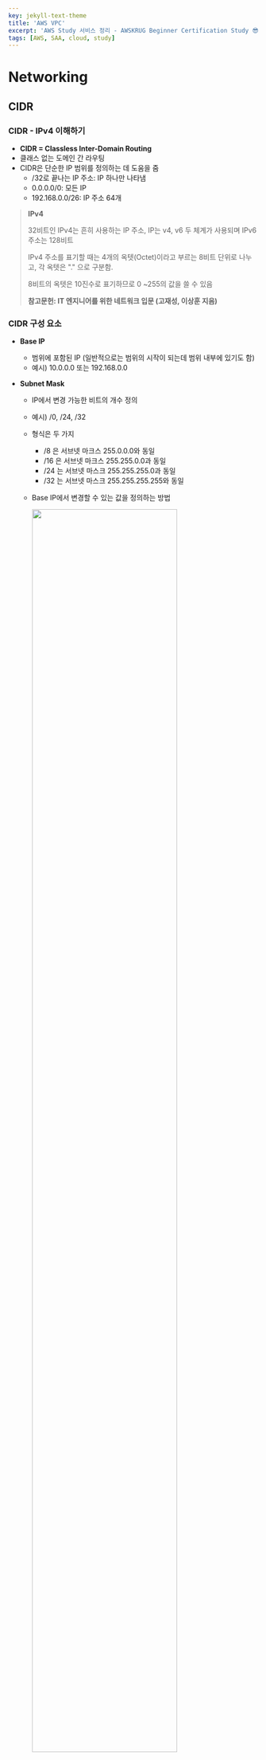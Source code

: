 ```yaml
---
key: jekyll-text-theme
title: 'AWS VPC'
excerpt: 'AWS Study 서비스 정리 - AWSKRUG Beginner Certification Study 😎'
tags: [AWS, SAA, cloud, study] 
---
```




# Networking

## CIDR 

### CIDR - IPv4  이해하기

* **CIDR = Classless Inter-Domain Routing**
* 클래스 없는 도메인 간 라우팅
* CIDR은 단순한 IP 범위를 정의하는 데 도움을 줌
  * /32로 끝나는 IP 주소: IP 하나만 나타냄
  * 0.0.0.0/0: 모든 IP
  * 192.168.0.0/26: IP 주소 64개

> **IPv4**
>
> 32비트인 IPv4는 흔히 사용하는 IP 주소, IP는 v4, v6 두 체계가 사용되며 IPv6 주소는 128비트
>
> IPv4  주소를 표기할 때는 4개의 옥텟(Octet)이라고 부르는 8비트 단위로 나누고, 각 옥텟은 "." 으로 구분함.
>
> 8비트의 옥텟은 10진수로 표기하므로 0 ~255의 값을 쓸 수 있음
>
> **참고문헌: IT 엔지니어를 위한 네트워크 입문 (고재성, 이상훈 지음)**



### CIDR 구성 요소

* **Base IP**

  * 범위에 포함된 IP (일반적으로는 범위의 시작이 되는데 범위 내부에 있기도 함)
  * 예시) 10.0.0.0 또는 192.168.0.0

* **Subnet Mask**

  *  IP에서 변경 가능한 비트의 개수 정의

  * 예시) /0, /24, /32

  * 형식은 두 가지

    * /8 은 서브넷 마크스 255.0.0.0와 동일
    * /16 은 서브넷 마크스 255.255.0.0과 동일
    * /24 는 서브넷 마스크 255.255.255.0과 동일
    * /32 는  서브넷 마스크 255.255.255.255와 동일

  * Base IP에서 변경할 수 있는 값을 정의하는 방법

     <img src = "https://user-images.githubusercontent.com/113915835/229335049-fbf21bd0-bbf3-4985-8f72-bbd703f09bc9.png" width="80%">

> **:fire:알아두면 유용한 링크**
>
> [https://www.ipaddressguide.com/cidr](https://www.ipaddressguide.com/cidr)



### 공용 IP vs 사설 IP

* IANA (Internet Assigned Numbers Authority) 에서 구축한 특정 IPv4 블록은 사설 LAN 네트워크 다시 말해 로컬 네트워크나 공용 인터넷 주소

* 사설 IP는 특정 값만 허용

  * 10.0.0.0/8 일 때 범위 (대형 네트워크에서 많이 씀)

    * 10.0.0.0 - 10.255.255.255 

  * 172.16.0.0/12 일 때 범위 (AWS 계정을 생성할 때 AWS에서 제공하는 기본 VPC는 해당 네트워킹 공간에 포함)

    * 172.16.0.0 - 172.31.255.255 

  * 192.168.0.0/16 일 때 범위 (홈 네트워크, 장치를 연결할 때 인터넷 라우터가 있을 경우 흔히 사용)

    * 192.168.0.0 - 192.168.255.255

      

## AWS VPC 소개

* **VPC = Virtual Private Cloud**
* 격리형 클라우드 리소스

## AWS VPC 특징

* 새로운 AWS 계정은 모두 기본 VPC가 있고 바로 사용 가능
* 새로운 EC2 인스턴스는 서브셋을 지정하지 않으면 기본 VPC에서 실행됨
* 기본 VPC는 처음부터 인터넷에 연결돼 있어서 인스턴스가 인터넷에 액세스하고 또 내부의 EC2 인스턴스는 공용 IPv4 주소를 얻음 (EC2 인스턴스를 생성하지마자 연결할 수 있는 이유)
* EC2 인스턴스를 위한 공용 및 사설 IPv4 DNS 이름 얻음

## VPC Diagram

<img src = "https://user-images.githubusercontent.com/113915835/229334403-4c6d752a-3271-4a86-8a29-f3c9e6c7b5ef.png" width ="80%">

## Subnet

### Adding Subnet

<img src ="https://user-images.githubusercontent.com/113915835/229363855-e5e26d75-db9b-4718-b088-e9dad1443c80.png" width = "80%">

### Subnet 이란?

* VPC 내부에 있는 IPv4 주소의 부분 범위
* 이 범위 내에서 AWS가 IP 주소 다섯 개를 예약함
  * IP 주소 처음 네 개, 마지막 한 개를 서브넷 마다 예약
  * 예시) CIDR 블록 10.0.0.0/24
    * 10.0.0.0: Network Address
    * 10.0.0.1: VPC 라우터 용
    * 10.0.0.2: Amazon 제공 DNS에 매핑
    * 10.0.0.3: 당장 사용하지 않지만 나중에 필요할 수 있으니 예약
    * 10.0.0.255: 네트워크 브로드캐스트 주소, AWS는 VPC에서 브로드캐스트를 지원하지 않기 때문에 예약은 되지만 사용은 안됨
* **EC2 인스턴스 서브넷에서 IP 주소 29개가 필요할 때 /27 서브넷은 사용 못 함.**:star:
  * /27 IP 주소는 32개인데 예약된 주소 5개 제외하면 27개만 남기 때문 -> 서브넷 크기는 /26 이어야 함 (/26은 서브넷에 IP 주소 64개를 제공. 예약된 주소 5개를 제외하고도 59개가 되기 때문에 필요한 29개보다 훨씬 많음)

## Internet Gateway (IGW)

### Adding IGW

<img src = "https://user-images.githubusercontent.com/113915835/229364608-7bebfff0-230c-43a5-bbb8-985d4c446d44.png" width = "80%">

### Internet Gateway 란?

* IGW는 VPC 리소스를 인터넷에 연결하도록 허용하는 EC2 인스턴스나 Lambda 함수 등임
* 수평으로 확장되고 가용성과 중복성이 높음 (좋은 관리형 리소스)
* VPC와는 별개로 생성해야 하고, VPC는 IGW 하나에만 연결됨 / IGW 자체는 인터넷 액세스를 허용하지 않음
* VPC에 IGW를 만드는 것만으로는 서브넷에 인터넷 액세스를 제공할 수 없음!  -> 아래와 같이(Editing Route Table Diagram) 라우팅 테이블(Routing Table)을 수정해서 EC2 인스턴스를 라우터에 연결하고 IGW에 연결해야 함

### Editing Route Table

<img src = "https://user-images.githubusercontent.com/113915835/229364856-721e80aa-3eed-440e-a1ce-1908cfdeb364.png" width = "80%">

* 공용 서브넷에 공용 EC2 인스턴스를 만들고 라우팅 테이블을 수정해서 EC2 인스턴스를 라우터에 연결하고 IGW에 연결 -> IGW가 인터넷과 연결될 수 있음